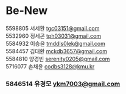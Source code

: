 # Be-New

5598805 서세환 tgc03151@gmail.com  
5532960 정세곤 tph03031@gmail.com  
5584932 이승윤 tmddls0lek@gmail.com  
5584457 김대환 mckdb3657@gmail.com  
5584810 양경빈 serenity0205@gmail.com <br>
5716077 손채윤 codbs3128@kmu.kr

### 5846514 유경모 ykm7003@gmail.com

